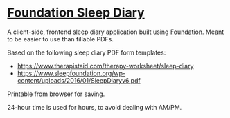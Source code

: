 # [Foundation Sleep Diary](https://wesinator.github.io/foundation-sleep-diary/)

A client-side, frontend sleep diary application built using [Foundation](https://get.foundation/). Meant to be easier to use than fillable PDFs.

Based on the following sleep diary PDF form templates:
  - https://www.therapistaid.com/therapy-worksheet/sleep-diary
  - https://www.sleepfoundation.org/wp-content/uploads/2016/01/SleepDiaryv6.pdf

Printable from browser for saving.

24-hour time is used for hours, to avoid dealing with AM/PM.

